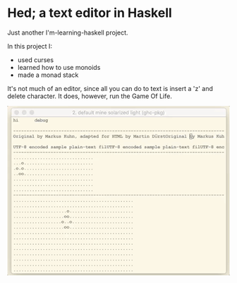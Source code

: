 Hed; a text editor in Haskell
======
Just another I'm-learning-haskell project.

In this project I:
* used curses
* learned how to use monoids
* made a monad stack

It's not much of an editor, since all you can do to text is insert a 'z' and delete character.  It does, however, run the Game Of Life.

<img src="https://raw.githubusercontent.com/GregoryTravis/hed/text/screenshots/hed.gif">
